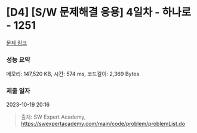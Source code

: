 # [D4] [S/W 문제해결 응용] 4일차 - 하나로 - 1251 

[문제 링크](https://swexpertacademy.com/main/code/problem/problemDetail.do?contestProbId=AV15StKqAQkCFAYD) 

### 성능 요약

메모리: 147,520 KB, 시간: 574 ms, 코드길이: 2,369 Bytes

### 제출 일자

2023-10-19 20:16



> 출처: SW Expert Academy, https://swexpertacademy.com/main/code/problem/problemList.do